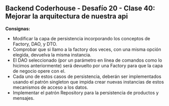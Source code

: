 ## **Backend Coderhouse - Desafío 20 - Clase 40: Mejorar la arquitectura de nuestra api**

**Consignas:**
 - Modificar la capa de persistencia incorporando los conceptos de Factory, DAO, y DTO.
 - Comprobar que si llamo a la factory dos veces, con una misma opción elegida, devuelva la misma instancia.
  - El DAO seleccionado (por un parámetro en línea de comandos como lo hicimos anteriormente) será devuelto por una Factory para que la capa de negocio opere con el.
 - Cada uno de estos casos de persistencia, deberán ser implementados usando el patrón singleton que impida crear nuevas instancias de estos mecanismos de acceso a los datos.
 - Implementar el patrón Repository para la persistencia de productos y mensajes.
